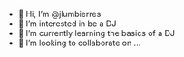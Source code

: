 - 👋 Hi, I’m @jlumbierres
- 👀 I’m interested in be a DJ
- 🌱 I’m currently learning the basics of a DJ
- 💞️ I’m looking to collaborate on ...

<!---
jlumbierres/jlumbierres is a ✨ special ✨ repository because its `README.md` (this file) appears on your GitHub profile.
You can click the Preview link to take a look at your changes.
--->
